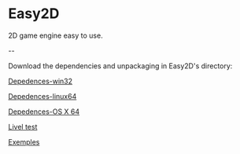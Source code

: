 Easy2D
======


 2D game engine easy to use.
 
--

Download the dependencies and unpackaging in Easy2D's directory:

 [Depedences-win32](https://dl.dropboxusercontent.com/u/26656895/Easy2D/dependences-win32.zip)
 
 [Depedences-linux64](https://dl.dropboxusercontent.com/u/26656895/Easy2D/dependences-linux64.zip)
 
 [Depedences-OS X 64](https://dl.dropboxusercontent.com/u/26656895/Easy2D/dependences-osx64.zip)
 
 [Livel test](https://dl.dropboxusercontent.com/u/26656895/Easy2D/livel.zip)

 [Exemples](https://dl.dropboxusercontent.com/u/26656895/Easy2D/exemples.zip)
